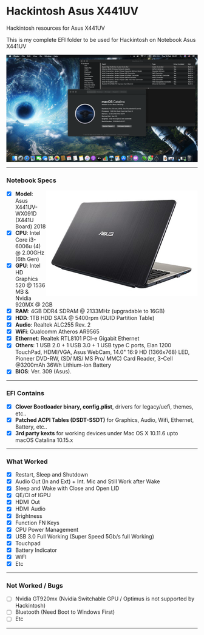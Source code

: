 # Hackintosh Asus X441UV

Hackintosh resources for Asus X441UV

This is my complete EFI folder to be used for Hackintosh on Notebook Asus X441UV

<img src="/img/macOS-Catalina.png?raw=true" alt="macOS Catalina" align="center">

--------------------------------------------------------------------------------------------

### Notebook Specs
<img src="/img/x441uv-wx091d.png?raw=true" alt="Asus X441UV" align="right">

- [x] <b>Model</b>: Asus X441UV-WX091D (X441U Board) 2018
- [x] <b>CPU</b>: Intel Core i3-6006u (4) @ 2.00GHz (6th Gen)
- [x] <b>GPU</b>: Intel HD Graphics 520 @ 1536 MB & Nvidia 920MX  @ 2GB
- [x] <b>RAM</b>: 4GB DDR4 SDRAM @ 2133MHz (upgradable to 16GB)
- [x] <b>HDD</b>: 1TB HDD SATA @ 5400rpm (GUID Partition Table)
- [x] <b>Audio</b>: Realtek ALC255 Rev. 2
- [x] <b>WiFi</b>: Qualcomm Atheros AR9565
- [x] <b>Ethernet</b>: Realtek RTL8101 PCI-e Gigabit Ethernet
- [x] <b>Others</b>: 1 USB 2.0 + 1 USB 3.0 + 1 USB type C ports, Elan 1200 TouchPad, HDMI/VGA, Asus WebCam, 14.0" 16:9 HD (1366x768) LED, Pioneer DVD-RW, (SD/ MS/ MS Pro/ MMC) Card Reader, 3-Cell @3200mAh 36Wh Lithium-ion Battery
- [x] <b>BIOS</b>: Ver. 309 (Asus).

--------------------------------------------------------------------------------------------

### EFI Contains
- [x] <b>Clover Bootloader binary, config.plist</b>, drivers for legacy/uefi, themes, etc..
- [x] <b>Patched ACPI Tables (DSDT-SSDT)</b> for Graphics, Audio, Wifi, Ethernet, Battery, etc..
- [x] <b>3rd party kexts</b> for working devices under Mac OS X 10.11.6 upto macOS Catalina 10.15.x
 
--------------------------------------------------------------------------------------------
 
### What Worked
- [x] Restart, Sleep and Shutdown
- [x] Audio Out (In and Ext) + Int. Mic and Still Work after Wake
- [x] Sleep and Wake with Close and Open LID
- [x] QE/CI of IGPU
- [x] HDMI Out
- [x] HDMI Audio
- [x] Brightness
- [x] Function FN Keys
- [x] CPU Power Management
- [x] USB 3.0 Full Working (Super Speed 5Gb/s full Working)
- [x] Touchpad
- [x] Battery Indicator
- [x] WiFI
- [x] Etc
 
--------------------------------------------------------------------------------------------
 
### Not Worked / Bugs
- [ ] Nvidia GT920mx (Nvidia Switchable GPU / Optimus is not supported by Hackintosh)
- [ ] Bluetooth (Need Boot to Windows First)
- [ ] Etc
 
--------------------------------------------------------------------------------------------
